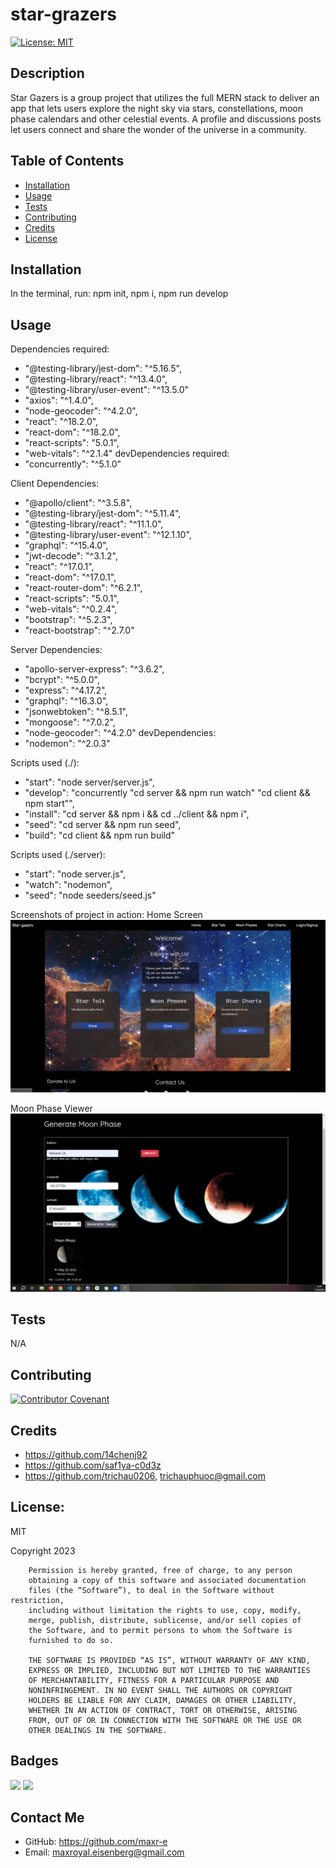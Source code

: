# star-grazers

  [![License: MIT](https://img.shields.io/badge/License-MIT-yellow.svg)](https://opensource.org/licenses/MIT)

## Description
Star Gazers is a group project that utilizes the full MERN stack to deliver an app that lets users explore the night sky via stars, constellations, moon phase calendars and other celestial events. A profile and discussions posts let users connect and share the wonder of the universe in a community.

## Table of Contents
  * [Installation](#installation)
  * [Usage](#usage)
  * [Tests](#tests)
  * [Contributing](#contributing)
  * [Credits](#credits)
  * [License](#license)
  
## Installation
  
  In the terminal, run: npm init, npm i, npm run develop
  
## Usage
  Dependencies required:
  * "@testing-library/jest-dom": "^5.16.5",
  * "@testing-library/react": "^13.4.0",
  * "@testing-library/user-event": "^13.5.0"
  * "axios": "^1.4.0",
  * "node-geocoder": "^4.2.0",
  * "react": "^18.2.0",
  * "react-dom": "^18.2.0",
  * "react-scripts": "5.0.1",
  * "web-vitals": "^2.1.4"
   devDependencies required:
  * "concurrently": "^5.1.0"

  Client Dependencies:
  * "@apollo/client": "^3.5.8",
  * "@testing-library/jest-dom": "^5.11.4",
  * "@testing-library/react": "^11.1.0",
  * "@testing-library/user-event": "^12.1.10",
  * "graphql": "^15.4.0",
  * "jwt-decode": "^3.1.2",
  * "react": "^17.0.1",
  * "react-dom": "^17.0.1",
  * "react-router-dom": "^6.2.1",
  * "react-scripts": "5.0.1",
  * "web-vitals": "^0.2.4",
  * "bootstrap": "^5.2.3",
  * "react-bootstrap": "^2.7.0"

  Server Dependencies:
  * "apollo-server-express": "^3.6.2",
  * "bcrypt": "^5.0.0",
  * "express": "^4.17.2",
  * "graphql": "^16.3.0",
  * "jsonwebtoken": "^8.5.1",
  * "mongoose": "^7.0.2",
  * "node-geocoder": "^4.2.0"
   devDependencies:
  * "nodemon": "^2.0.3"

  Scripts used (./):
  * "start": "node server/server.js",
  * "develop": "concurrently \"cd server && npm run watch\" \"cd client && npm start\"",
  * "install": "cd server && npm i && cd ../client && npm i",
  * "seed": "cd server && npm run seed",
  * "build": "cd client && npm run build"

  Scripts used (./server):
  * "start": "node server.js",
  * "watch": "nodemon",
  * "seed": "node seeders/seed.js"


  Screenshots of project in action:
  Home Screen
  ![home screen](assets/images/main_screen.png)

Moon Phase Viewer
  ![moon phases](assets/images/moon-phase-oakland-screen.png)
  
## Tests
  N/A

  
## Contributing

[![Contributor Covenant](https://img.shields.io/badge/Contributor%20Covenant-2.1-4baaaa.svg)](https://www.contributor-covenant.org/)


## Credits

* https://github.com/14chenj92
* https://github.com/saf1ya-c0d3z
* https://github.com/trichau0206, trichauphuoc@gmail.com

## License:

MIT

Copyright 2023

        Permission is hereby granted, free of charge, to any person 
        obtaining a copy of this software and associated documentation 
        files (the “Software”), to deal in the Software without restriction, 
        including without limitation the rights to use, copy, modify, 
        merge, publish, distribute, sublicense, and/or sell copies of 
        the Software, and to permit persons to whom the Software is 
        furnished to do so.
        
        THE SOFTWARE IS PROVIDED “AS IS”, WITHOUT WARRANTY OF ANY KIND, 
        EXPRESS OR IMPLIED, INCLUDING BUT NOT LIMITED TO THE WARRANTIES 
        OF MERCHANTABILITY, FITNESS FOR A PARTICULAR PURPOSE AND 
        NONINFRINGEMENT. IN NO EVENT SHALL THE AUTHORS OR COPYRIGHT 
        HOLDERS BE LIABLE FOR ANY CLAIM, DAMAGES OR OTHER LIABILITY, 
        WHETHER IN AN ACTION OF CONTRACT, TORT OR OTHERWISE, ARISING 
        FROM, OUT OF OR IN CONNECTION WITH THE SOFTWARE OR THE USE OR 
        OTHER DEALINGS IN THE SOFTWARE.

## Badges
![](https://img.shields.io/badge/GitHub-May%2025%2C%202023-yellow?style=plastic&logo=github)
![](https://img.shields.io/badge/Carlson's%20Coders-May%202023-critical?style=plastic)

## Contact Me
  * GitHub: https://github.com/maxr-e
  * Email: maxroyal.eisenberg@gmail.com


